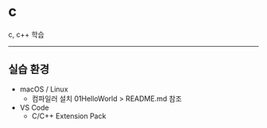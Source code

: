 # c
c, c++ 학습

---

## 실습 환경
- macOS / Linux
  - 컴파일러 설치 01HelloWorld > README.md 참조
- VS Code
  - C/C++ Extension Pack
